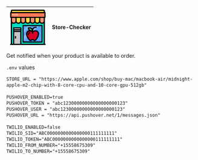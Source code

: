 | <img align="left" width="100" height="100" src="apple.svg"> | Store-Checker |
| ----------------------------------------------------------- | ------------- |

Get notified when your product is available to order.

`.env` values

```console
STORE_URL = "https://www.apple.com/shop/buy-mac/macbook-air/midnight-apple-m2-chip-with-8-core-cpu-and-10-core-gpu-512gb"

PUSHOVER_ENABLED=true
PUSHOVER_TOKEN = "abc12300000000000000000123"
PUSHOVER_USER = "abc12300000000000000000123"
PUSHOVER_URL = "https://api.pushover.net/1/messages.json"

TWILIO_ENABLED=false
TWILIO_SID="ABC0000000000000000111111111"
TWILIO_TOKEN="ABC0000000000000000111111111"
TWILIO_FROM_NUMBER="+15558675309"
TWILIO_TO_NUMBER="+15558675309"
```
